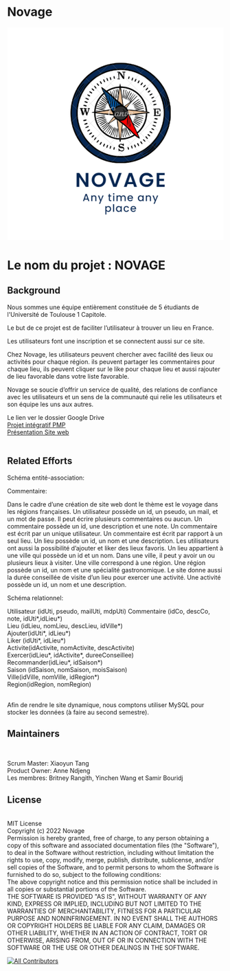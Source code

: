 # Novage

<img src="assets/images/logo2.png" alt="Your logo" title="Your logo"  />
<h1>Le nom du projet : NOVAGE</h1>




<H2>Background </H2>
Nous sommes une équipe entièrement constituée de 5 étudiants de l'Université de Toulouse 1 Capitole.<BR>

Le  but de ce projet est de faciliter l’utilisateur à trouver un lieu en France. <BR>

Les utilisateurs font une inscription et se connectent aussi sur ce site.<BR>

Chez Novage, les utilisateurs peuvent chercher avec facilité des lieux ou activités pour chaque région. ils peuvent partager les commentaires pour chaque lieu, ils peuvent  cliquer sur le like pour chaque lieu et aussi  rajouter de lieu favorable dans votre liste favorable.<BR>

Novage se  soucie d’offrir un service de qualité, des relations de confiance avec les utilisateurs et un sens de la communauté qui relie les utilisateurs et son équipe les uns aux autres. <BR>

Le lien ver le dossier Google Drive<BR>
<a href="https://docs.google.com/document/d/1yaC2_GxFr_GqfbpzW52bTUE6nbzf5xGNFtNh3AwWcWk/edit">Projet intégratif PMP</a><BR>
<a href="https://docs.google.com/presentation/d/1v5jUCV6jYN82gGwspAWEhQjGHpqWLswcL1h73yc1RMg/edit#slide=id.g1b9369e2784_2_82">Présentation Site web</a><BR>
<BR>

<H2>Related Efforts</H2>

Schéma entité-association:<BR>



Commentaire: <BR>

Dans le cadre d’une création de site web dont le thème est le voyage dans les régions françaises.
Un utilisateur possède un id, un pseudo, un mail, et un mot de passe. Il peut écrire plusieurs commentaires ou aucun. Un commentaire possède un id, une description et une note. Un commentaire est écrit par un unique utilisateur. Un commentaire est écrit par rapport à un seul lieu. Un lieu possède un id, un nom et une description. Les utilisateurs ont aussi la possibilité d’ajouter et liker des lieux favoris. Un lieu appartient à une ville qui possède un id et un nom. Dans une ville, il peut y avoir un ou plusieurs lieux à visiter. Une ville correspond à une région. Une région possède un id, un nom et une spécialité gastronomique. Le site donne aussi la durée conseillée de visite d’un lieu pour exercer une activité. Une activité possède un id, un nom et une description. <BR>

Schéma relationnel:<BR>

Utilisateur (idUti, pseudo, mailUti, mdpUti)
Commentaire (idCo, descCo, note, idUti*,idLieu*)<BR>
Lieu (idLieu, nomLieu, descLieu, idVille*)<BR>
Ajouter(idUti*, idLieu*)<BR>
Liker (idUti*, idLieu*)<BR>
Activite(idActivite, nomActivite, descActivite)<BR>
Exercer(idLieu*, idActivite*, dureeConseillee)<BR>
Recommander(idLieu*, idSaison*)<BR>
Saison (idSaison, nomSaison, moisSaison)<BR>
Ville(idVille, nomVille, idRegion*)<BR>
Region(idRegion, nomRegion)

<BR>
Afin de rendre le site dynamique, nous comptons utiliser MySQL pour stocker les données (à faire au second semestre).  
<BR>

<H2>Maintainers</H2><BR>

Scrum Master: Xiaoyun Tang<BR>
Product Owner: Anne Ndjeng<BR>
Les membres: Britney Rangith, Yinchen Wang et Samir Bouridj<BR>

<H2>License</H2>
<BR>
MIT License
<BR>
Copyright (c) 2022 Novage
<BR>
Permission is hereby granted, free of charge, to any person obtaining a copy
of this software and associated documentation files (the "Software"), to deal
in the Software without restriction, including without limitation the rights
to use, copy, modify, merge, publish, distribute, sublicense, and/or sell
copies of the Software, and to permit persons to whom the Software is
furnished to do so, subject to the following conditions:
<BR>
The above copyright notice and this permission notice shall be included in all
copies or substantial portions of the Software.
<BR>
THE SOFTWARE IS PROVIDED "AS IS", WITHOUT WARRANTY OF ANY KIND, EXPRESS OR
IMPLIED, INCLUDING BUT NOT LIMITED TO THE WARRANTIES OF MERCHANTABILITY,
FITNESS FOR A PARTICULAR PURPOSE AND NONINFRINGEMENT. IN NO EVENT SHALL THE
AUTHORS OR COPYRIGHT HOLDERS BE LIABLE FOR ANY CLAIM, DAMAGES OR OTHER
LIABILITY, WHETHER IN AN ACTION OF CONTRACT, TORT OR OTHERWISE, ARISING FROM,
OUT OF OR IN CONNECTION WITH THE SOFTWARE OR THE USE OR OTHER DEALINGS IN THE
SOFTWARE.

[![All Contributors](https://img.shields.io/badge/all_contributors-13-orange.svg?style=flat-square)](#contributors)






